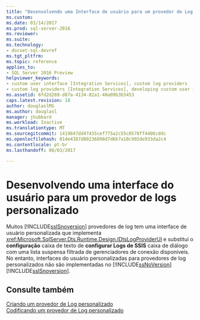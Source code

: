 ```yaml
---
title: "Desenvolvendo uma Interface de usuário para um provedor de Log personalizado | Microsoft Docs"
ms.custom: 
ms.date: 03/14/2017
ms.prod: sql-server-2016
ms.reviewer: 
ms.suite: 
ms.technology:
- docset-sql-devref
ms.tgt_pltfrm: 
ms.topic: reference
applies_to:
- SQL Server 2016 Preview
helpviewer_keywords:
- custom user interface [Integration Services], custom log providers
- custom log providers [Integration Services], developing custom user interface
ms.assetid: 6fd2d269-d87a-4134-82a1-40a09b3b5453
caps.latest.revision: 18
author: douglaslMS
ms.author: douglasl
manager: jhubbard
ms.workload: Inactive
ms.translationtype: MT
ms.sourcegitcommit: 1419847dd47435cef775a2c55c0578ff4406cddc
ms.openlocfilehash: 014e4387d80236898d7d6b7a10c992de933da2c4
ms.contentlocale: pt-br
ms.lasthandoff: 08/03/2017

---
```

# <a name="developing-a-user-interface-for-a-custom-log-provider"></a>Desenvolvendo uma interface do usuário para um provedor de logs personalizado
  Muitos [!INCLUDE[ssISnoversion](../../../includes/ssisnoversion-md.md)] provedores de log tem uma interface de usuário personalizada que implementa <xref:Microsoft.SqlServer.Dts.Runtime.Design.IDtsLogProviderUI> e substitui o **configuração** caixa de texto de **configurar Logs de SSIS** caixa de diálogo com uma lista suspensa filtrada de gerenciadores de conexão disponíveis. No entanto, interfaces do usuário personalizadas para provedores de log personalizados não são implementadas no [!INCLUDE[ssNoVersion](../../../includes/ssnoversion-md.md)] [!INCLUDE[ssISnoversion](../../../includes/ssisnoversion-md.md)].  
  
## <a name="see-also"></a>Consulte também  
 [Criando um provedor de Log personalizado](../../../integration-services/extending-packages-custom-objects/log-provider/creating-a-custom-log-provider.md)   
 [Codificando um provedor de Log personalizado](../../../integration-services/extending-packages-custom-objects/log-provider/coding-a-custom-log-provider.md)  
  
  

